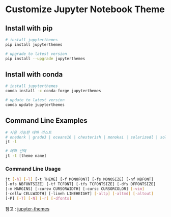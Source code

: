 # Customize Jupyter Notebook Theme

## Install with pip

```bash
# install jupyterthemes
pip install jupyterthemes

# upgrade to latest version
pip install --upgrade jupyterthemes
```

## Install with conda

```bash
# install jupyterthemes
conda install -c conda-forge jupyterthemes

# update to latest version
conda update jupyterthemes
```

## Command Line Examples

```bash
# 사용 가능한 테마 리스트
# onedork | grade3 | oceans16 | chesterish | monokai | solarizedl | solarizedd
jt -l

# 테마 선택
jt -t [theme name]
```

### Command Line Usage

```bash
jt [-h] [-l] [-t THEME] [-f MONOFONT] [-fs MONOSIZE] [-nf NBFONT]
[-nfs NBFONTSIZE] [-tf TCFONT] [-tfs TCFONTSIZE] [-dfs DFFONTSIZE]
[-m MARGINS] [-cursw CURSORWIDTH] [-cursc CURSORCOLOR] [-vim]
[-cellw CELLWIDTH] [-lineh LINEHEIGHT] [-altp] [-altmd] [-altout]
[-P] [-T] [-N] [-r] [-dfonts]
```

참고 : [jupyter-themes](https://github.com/dunovank/jupyter-themes#description-of-command-line-options)

